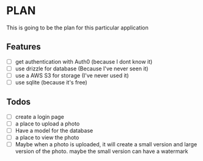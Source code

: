 # PLAN

This is going to be the plan for this particular application

## Features

- [ ] get authentication with Auth0 (because I dont know it)
- [ ] use drizzle for database (Because I've never seen it)
- [ ] use a AWS S3 for storage (I've never used it)
- [ ] use sqlite (because it's free)

## Todos

- [ ] create a login page
- [ ] a place to upload a photo
- [ ] Have a model for the database
- [ ] a place to view the photo
- [ ] Maybe when a photo is uploaded, it will create a small version and large version of the photo. maybe the small version can have a watermark
